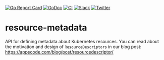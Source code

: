 [![Go Report Card](https://goreportcard.com/badge/kmodules.xyz/resource-metadata)](https://goreportcard.com/report/kmodules.xyz/resource-metadata)
[![GoDoc](https://godoc.org/kmodules.xyz/resource-metadata?status.svg "GoDoc")](https://godoc.org/kmodules.xyz/resource-metadata)
[![CI](https://github.com/kmodules/resource-metadata/actions/workflows/ci.yml/badge.svg)](https://github.com/kmodules/resource-metadata/actions/workflows/ci.yml)
[![Slack](https://shields.io/badge/Join_Slack-salck?color=4A154B&logo=slack)](https://slack.appscode.com)
[![Twitter](https://img.shields.io/twitter/follow/appscodehq.svg?style=social&logo=twitter&label=Follow)](https://twitter.com/intent/follow?screen_name=AppsCodeHQ)


# resource-metadata

API for defining metadata about Kubernetes resources. You can read about the motivation and design of `ResourceDescriptors` in our blog post: https://appscode.com/blog/post/resourcedescriptor/
